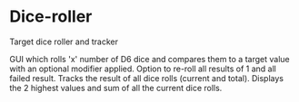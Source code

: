 # Dice-roller
Target dice roller and tracker

GUI which rolls 'x' number of D6 dice and compares them to a target value with an optional modifier applied. Option to re-roll all results of 1 and all failed result. Tracks the result of all dice rolls (current and total). Displays the 2 highest values and sum of all the current dice rolls. 
